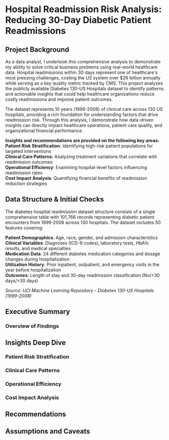 # Hospital Readmission Risk Analysis: Reducing 30-Day Diabetic Patient Readmissions

## Project Background

As a data analyst, I undertook this comprehensive analysis to demonstrate my ability to solve critical business problems using real-world healthcare data. Hospital readmissions within 30 days
represent one of healthcare's most pressing challenges, costing the US system over $26 billion annually while serving as a key quality metric tracked by CMS. 
This project analyzes the publicly available Diabetes 130-US Hospitals dataset to identify patterns and actionable insights that could help healthcare organizations reduce costly readmissions
and improve patient outcomes.

The dataset represents 10 years (1999-2008) of clinical care across 130 US hospitals, providing a rich foundation for understanding factors that drive readmission risk.
Through this analysis, I demonstrate how data-driven insights can directly impact healthcare operations, patient care quality, and organizational financial performance.

**Insights and recommendations are provided on the following key areas:**
**Patient Risk Stratification**: Identifying high-risk patient populations for targeted interventions  
**Clinical Care Patterns**: Analyzing treatment variations that correlate with readmission outcomes  
**Operational Efficiency**: Examining hospital-level factors influencing readmission rates  
**Cost Impact Analysis**: Quantifying financial benefits of readmission reduction strategies  

## Data Structure & Initial Checks

The diabetes hospital readmission dataset structure consists of a single comprehensive table with 101,766 records representing diabetic patient encounters from 1999-2008 across 130 hospitals.
The dataset includes 50 features covering:

**Patient Demographics**: Age, race, gender, and admission characteristics  
**Clinical Variables**: Diagnoses (ICD-9 codes), laboratory tests, HbA1c results, and medical specialties  
**Medication Data**: 24 different diabetes medication categories and dosage changes during hospitalization  
**Utilization History**: Prior inpatient, outpatient, and emergency visits in the year before hospitalization  
**Outcomes**: Length of stay and 30-day readmission classification (No/<30 days/>30 days)

*Source: UCI Machine Learning Repository - Diabetes 130-US Hospitals (1999-2008)*

## Executive Summary

### Overview of Findings


## Insights Deep Dive

### Patient Risk Stratification


### Clinical Care Patterns


### Operational Efficiency


### Cost Impact Analysis

## Recommendations

## Assumptions and Caveats


